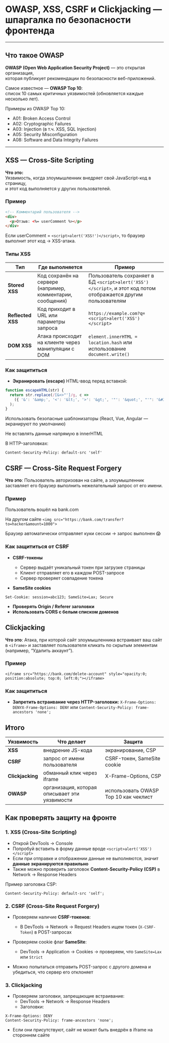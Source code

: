 # OWASP, XSS, CSRF и Clickjacking — шпаргалка по безопасности фронтенда

---

## Что такое OWASP

**OWASP (Open Web Application Security Project)** — это открытая организация,  
которая публикует рекомендации по безопасности веб-приложений.

Самое известное — **OWASP Top 10**:  
список 10 самых критичных уязвимостей (обновляется каждые несколько лет).

Примеры из OWASP Top 10:
- A01: Broken Access Control
- A02: Cryptographic Failures
- A03: Injection (в т.ч. XSS, SQL Injection)
- A05: Security Misconfiguration
- A08: Software and Data Integrity Failures

---

## XSS — Cross-Site Scripting

**Что это:**  
Уязвимость, когда злоумышленник внедряет свой JavaScript-код в страницу,  
и этот код выполняется у других пользователей.

### Пример
```html
<!-- Комментарий пользователя -->
<div>
  <p>Отзыв: <%= userComment %></p>
</div>
```
Если userComment = ```<script>alert('XSS!')</script>```, то браузер выполнит этот код → XSS-атака.

### Типы XSS

| Тип | Где выполняется | Пример |
|-----|------------------|---------|
| **Stored XSS** | Код сохранён на сервере (например, комментарии, сообщения) | Пользователь сохраняет в БД `<script>alert('XSS')</script>`, и этот код потом отображается другим пользователям |
| **Reflected XSS** | Код приходит в URL или параметры запроса | `https://example.com?q=<script>alert('XSS')</script>` |
| **DOM XSS** | Атака происходит на клиенте через манипуляции с DOM | `element.innerHTML = location.hash` или использование `document.write()` |
### Как защититься

- **Экранировать (escape)** HTML-ввод перед вставкой:

```js
function escapeHTML(str) {
  return str.replace(/[&<>"']/g, c =>
    ({ '&': '&amp;', '<': '&lt;', '>': '&gt;', '"': '&quot;', "'": '&#39;' }[c])
  );
}
```
Использовать безопасные шаблонизаторы (React, Vue, Angular — экранируют по умолчанию)

Не вставлять данные напрямую в innerHTML

В HTTP-заголовках:
```text
Content-Security-Policy: default-src 'self'
```

## CSRF — Cross-Site Request Forgery
**Что это**:
Пользователь авторизован на сайте, а злоумышленник заставляет его браузер
выполнить нежелательный запрос от его имени.
### Пример
Пользователь вошёл на bank.com

На другом сайте `<img src="https://bank.com/transfer?to=hacker&amount=1000">`

Браузер автоматически отправляет куки сессии → запрос выполнен 😱

### Как защититься от CSRF

- **CSRF-токены**
    - Сервер выдаёт уникальный токен при загрузке страницы
    - Клиент отправляет его в каждом POST-запросе
    - Сервер проверяет совпадение токена

- **SameSite cookies**

```http
Set-Cookie: session=abc123; SameSite=Lax; Secure
```
- **Проверять Origin / Referer заголовки**
- **Использовать CORS с белым списком доменов**

## Clickjacking
**Что это**:
Атака, при которой сайт злоумышленника встраивает ваш сайт в `<iframe>`
и заставляет пользователя кликать по скрытым элементам (например, “Удалить аккаунт”).
### Пример
```
<iframe src="https://bank.com/delete-account" style="opacity:0; position:absolute; top:0; left:0;"></iframe>
```
### Как защититься
- **Запретить встраивание через HTTP-заголовки:** `X-Frame-Options: DENYX-Frame-Options: DENY` или  `Content-Security-Policy: frame-ancestors 'none';`
## Итого

| Уязвимость     | Что делает                     | Защита                                 |
|----------------|--------------------------------|----------------------------------------|
| **XSS**        | внедрение JS-кода              | экранирование, CSP                     |
| **CSRF**       | запрос от имени пользователя   | CSRF-токен, SameSite cookie           |
| **Clickjacking** | обманный клик через iframe   | X-Frame-Options, CSP                   |
| **OWASP**      | организация, которая описывает эти уязвимости | использовать OWASP Top 10 как чеклист |

## Как проверять защиту на фронте

### 1. XSS (Cross-Site Scripting)

- Открой DevTools → Console
- Попробуй вставить в форму данные вроде `<script>alert('XSS')</script>`
- Если при отправке и отображении данные не выполняются, значит **данные экранируются правильно**
- Также можно проверить заголовок **Content-Security-Policy (CSP)** в Network → Response Headers

Пример заголовка CSP:
```http
Content-Security-Policy: default-src 'self';
```
### 2. CSRF (Cross-Site Request Forgery)

- Проверяем наличие **CSRF-токенов**:
    - В DevTools → Network → Request Headers ищем токен (`X-CSRF-Token`) в POST-запросах

- Проверяем cookie флаг **SameSite**:
    - DevTools → Application → Cookies → проверяем, что `SameSite=Lax` или `Strict`

- Можно попытаться отправить POST-запрос с другого домена и убедиться, что сервер его отклоняет
### 3. Clickjacking

- Проверяем заголовки, запрещающие встраивание:
    - DevTools → Network → Response Headers
    - Заголовки:

```http
X-Frame-Options: DENY
Content-Security-Policy: frame-ancestors 'none';
```
- Если они присутствуют, сайт не может быть внедрён в iframe на стороннем сайте

